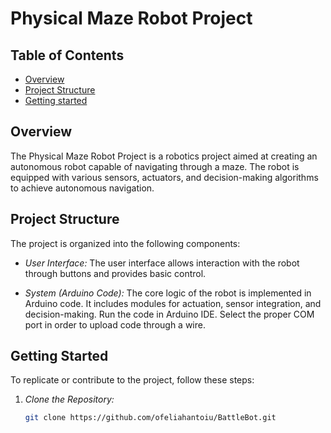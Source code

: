 # Physical Maze Robot Project

## Table of Contents
- [Overview](#overview)
- [Project Structure](#projectstructure)
- [Getting started](#gettingstarted)

## Overview

The Physical Maze Robot Project is a robotics project aimed at creating an autonomous robot capable of navigating through a maze. The robot is equipped with various sensors, actuators, and decision-making algorithms to achieve autonomous navigation.

## Project Structure

The project is organized into the following components:

- *User Interface:* The user interface allows interaction with the robot through buttons and provides basic control.

- *System (Arduino Code):* The core logic of the robot is implemented in Arduino code. It includes modules for actuation, sensor integration, and decision-making. Run the code in Arduino IDE. Select the proper COM port in order to upload code through a wire.

## Getting Started

To replicate or contribute to the project, follow these steps:

1. *Clone the Repository:*
   ```bash
   git clone https://github.com/ofeliahantoiu/BattleBot.git
   ```
